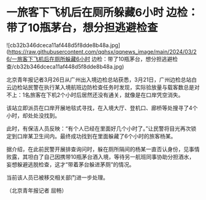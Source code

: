 # 一旅客下飞机后在厕所躲藏6小时 边检：带了10瓶茅台，想分担逃避检查

![cb32b346dceca11af448d5f8dde8b48a.jpg](https://raw.githubusercontent.com/qqhsx/qqnews_image/main/2024/03/26/一旅客下飞机后在厕所躲藏6小时 边检：带了10瓶茅台，想分担逃避检查/cb32b346dceca11af448d5f8dde8b48a.jpg)

北京青年报记者3月26日从广州出入境边检总站获悉，3月21日，广州边检总站白云边检站民警在执行某入境航班边防检查任务时发现，实际验放量与载客数总是对不上：1名旅客在下机2个小时后居然还没有通关，就像是在口岸凭空消失。

该站立即派员在口岸开展地毯式寻找，在入境大厅、登机口、廊桥等处搜寻了4个小时，却处处没找到。

此时，有保洁人员反映：“有个人已经在里面好几个小时了。”让民警将目光再次锁定到口岸某卫生间内。最终成功找到在里面躲藏了6个小时的旅客杨某。

据介绍，在此前民警开展排查询问时，躲在厕所隔间的杨某一直否认身份，见事情败露，其坦白了自己因携带10瓶茅台酒入境，等待另一航班同事协助分担酒水，妄想躲避逃脱检查，这才“带着茅台躲进茅厕”的情况。

当前该人员已被移交相关部门进一步处理。

（北京青年报记者 屈畅）

